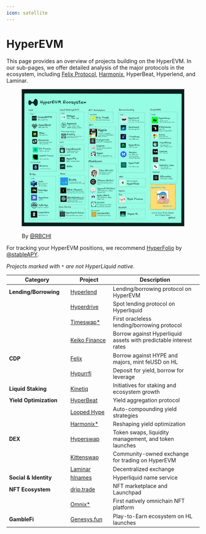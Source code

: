```yaml
---
icon: satellite
---
```


# HyperEVM

This page provides an overview of projects building on the HyperEVM. In our sub-pages, we offer detailed analysis of the major protocols in the ecosystem, including [Felix Protocol](felix.md), [Harmonix](harmonix.md), HyperBeat, Hyperlend, and Laminar.

<figure><img src="../../../.gitbook/assets/GqqZT99WUAAKzrg.jfif" alt=""><figcaption><p>By <a href="https://x.com/RBCHI/status/1921839233263862270">@RBCHI</a></p></figcaption></figure>

For tracking your HyperEVM positions, we recommend [HyperFolio](https://www.hyperfolio.xyz/) by [@stableAPY](https://x.com/stableAPY).

_Projects marked with `*` are not HyperLiquid native._

<table><thead><tr><th width="191">Category</th><th width="139.333251953125">Project</th><th width="503">Description</th></tr></thead><tbody><tr><td><strong>Lending/Borrowing</strong></td><td><a href="https://x.com/hyperlendx">Hyperlend</a></td><td>Lending/borrowing protocol on HyperEVM</td></tr><tr><td></td><td><a href="https://x.com/hyperdrivedefi">Hyperdrive</a></td><td>Spot lending protocol on Hyperliquid</td></tr><tr><td></td><td><a href="https://x.com/TimeswapLabs">Timeswap*</a></td><td>First oracleless lending/borrowing protocol</td></tr><tr><td></td><td><a href="https://x.com/KeikoFinance">Keiko Finance</a></td><td>Borrow against Hyperliquid assets with predictable interest rates</td></tr><tr><td><strong>CDP</strong></td><td><a href="https://x.com/felixprotocol">Felix</a></td><td>Borrow against HYPE and majors, mint feUSD on HL</td></tr><tr><td></td><td><a href="https://x.com/hypurrfi">Hypurrfi</a></td><td>Deposit for yield, borrow for leverage</td></tr><tr><td><strong>Liquid Staking</strong></td><td><a href="https://x.com/kinetiq_xyz">Kinetiq</a></td><td>Initiatives for staking and ecosystem growth</td></tr><tr><td><strong>Yield Optimization</strong></td><td><a href="https://x.com/0xHyperbeat">HyperBeat</a></td><td>Yield aggregation protocol</td></tr><tr><td></td><td><a href="https://twitter.com/looped_hype">Looped Hype</a></td><td>Auto-compounding yield strategies</td></tr><tr><td></td><td><a href="https://x.com/harmonixfi">Harmonix*</a></td><td>Reshaping yield optimization</td></tr><tr><td><strong>DEX</strong></td><td><a href="https://x.com/HyperSwapX">Hyperswap</a></td><td>Token swaps, liquidity management, and token launches</td></tr><tr><td></td><td><a href="https://x.com/KittenswapHype">Kittenswap</a></td><td>Community-owned exchange for trading on HyperEVM</td></tr><tr><td></td><td><a href="https://x.com/laminar_xyz">Laminar</a></td><td>Decentralized exchange</td></tr><tr><td><strong>Social &#x26; Identity</strong></td><td><a href="https://x.com/hlnames">hlnames</a></td><td>Hyperliquid name service</td></tr><tr><td><strong>NFT Ecosystem</strong></td><td><a href="https://x.com/drip__trade">drip.trade</a></td><td>NFT marketplace and Launchpad</td></tr><tr><td></td><td><a href="https://x.com/OmniX_NFT">Omnix*</a></td><td>First natively omnichain NFT platform</td></tr><tr><td><strong>GambleFi</strong></td><td><a href="https://x.com/GenesyHL">Genesys.fun</a></td><td>Play-to-Earn ecosystem on HL launches</td></tr></tbody></table>
